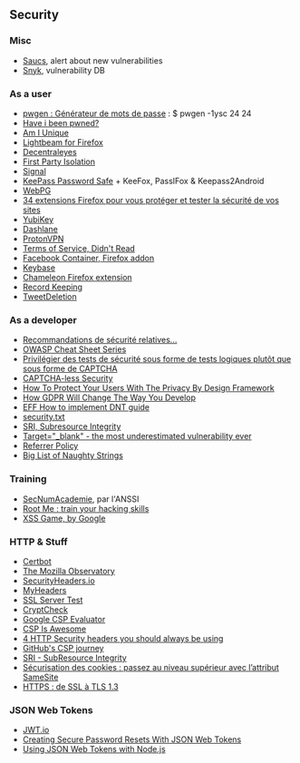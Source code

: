 ## Security

### Misc

* [Saucs](https://www.saucs.com/), alert about new vulnerabilities
* [Snyk](https://snyk.io/vuln/), vulnerability DB

### As a user

* [pwgen : Générateur de mots de passe](https://doc.ubuntu-fr.org/pwgen) : $ pwgen -1ysc 24 24
* [Have i been pwned?](https://haveibeenpwned.com/)
* [Am I Unique](https://amiunique.org/)
* [Lightbeam for Firefox](https://addons.mozilla.org/en-US/firefox/addon/lightbeam/)
* [Decentraleyes](https://addons.mozilla.org/fr/firefox/addon/decentraleyes/)
* [First Party Isolation](https://addons.mozilla.org/en-US/firefox/addon/first-party-isolation/)
* [Signal](https://signal.org/)
* [KeePass Password Safe](http://keepass.info/) + KeeFox, PassIFox & Keepass2Android
* [WebPG](https://addons.mozilla.org/en-US/firefox/addon/webpg-firefox/)
* [34 extensions Firefox pour vous protéger et tester la sécurité de vos sites](http://korben.info/34-extensions-firefox-pour-vous-proteger-et-tester-la-securite-de-vos-sites.html)
* [YubiKey](https://en.wikipedia.org/wiki/YubiKey)
* [Dashlane](https://www.dashlane.com/)
* [ProtonVPN](https://protonvpn.com/)
* [Terms of Service, Didn't Read](https://tosdr.org/)
* [Facebook Container, Firefox addon](https://addons.mozilla.org/en-US/firefox/addon/facebook-container/)
* [Keybase](https://keybase.io)
* [Chameleon Firefox extension](https://addons.mozilla.org/en-US/firefox/addon/chameleon-ext/)
* [Record Keeping](https://alexschroeder.ch/wiki/2017-04-27_Record_Keeping)
* [TweetDeletion](https://github.com/edas/TweetDeletion)

### As a developer

* [Recommandations de sécurité relatives...](http://www.ssi.gouv.fr/administration/guide/recommandations-de-securite-relatives-a-un-systeme-gnulinux/)
* [OWASP Cheat Sheet Series](https://www.owasp.org/index.php/Cheat_Sheets)
* [Privilégier des tests de sécurité sous forme de tests logiques plutôt que sous forme de CAPTCHA](http://www.accede-web.com/notices/graphique/7-formulaires/7-13-tests-de-securite-tests-logiques/)
* [CAPTCHA-less Security](www.karlgroves.com/2012/04/03/captcha-less-security/)
* [How To Protect Your Users With The Privacy By Design Framework](https://www.smashingmagazine.com/2017/07/privacy-by-design-framework/)
* [How GDPR Will Change The Way You Develop](https://www.smashingmagazine.com/2018/02/gdpr-for-web-developers/)
* [EFF How to implement DNT guide](https://github.com/EFForg/dnt-guide)
* [security.txt](https://securitytxt.org/)
* [SRI, Subresource Integrity](https://developer.mozilla.org/fr/docs/Web/Security/Subresource_Integrity)
* [Target="\_blank" - the most underestimated vulnerability ever](https://www.jitbit.com/alexblog/256-targetblank---the-most-underestimated-vulnerability-ever/)
* [Referrer Policy](https://openweb.eu.org/articles/referrer-policy)
* [Big List of Naughty Strings](https://github.com/minimaxir/big-list-of-naughty-strings)

### Training

* [SecNumAcademie](https://www.secnumacademie.gouv.fr/), par l'ANSSI
* [Root Me : train your hacking skills](https://www.root-me.org)
* [XSS Game, by Google](https://xss-game.appspot.com)

### HTTP & Stuff

* [Certbot](https://certbot.eff.org/)
* [The Mozilla Observatory](https://mozilla.github.io/http-observatory-website/)
* [SecurityHeaders.io](https://securityheaders.io/)
* [MyHeaders](https://myheaders.sqreen.io/)
* [SSL Server Test](https://www.ssllabs.com/ssltest/)
* [CryptCheck](https://tls.imirhil.fr/)
* [Google CSP Evaluator](https://csp-evaluator.withgoogle.com/)
* [CSP Is Awesome](http://cspisawesome.com/)
* [4 HTTP Security headers you should always be using](http://ibuildings.nl/blog/2013/03/4-http-security-headers-you-should-always-be-using)
* [GitHub's CSP journey](http://githubengineering.com/githubs-csp-journey/)
* [SRI - SubResource Integrity](https://openweb.eu.org/articles/subresource-integrity)
* [Sécurisation des cookies : passez au niveau supérieur avec l’attribut SameSite](https://blog.dareboost.com/fr/2017/06/securisation-cookies-attribut-samesite/)
* [HTTPS : de SSL à TLS 1.3](https://openweb.eu.org/articles/https-de-ssl-a-tls-1-3)

### JSON Web Tokens

* [JWT.io](https://jwt.io/)
* [Creating Secure Password Resets With JSON Web Tokens](https://www.smashingmagazine.com/2017/11/creating-secure-password-resets-with-json-web-tokens/)
* [Using JSON Web Tokens with Node.js](https://www.sitepoint.com/using-json-web-tokens-node-js/)